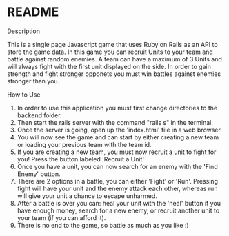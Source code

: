 # README

Description

This is a single page Javascript game that uses Ruby on Rails as an API to store the game data.
In this game you can recruit Units to your team and battle against random enemies.
A team can have a maximum of 3 Units and will always fight with the first unit displayed on the side.
In order to gain strength and fight stronger opponets you must win battles against enemies stronger than you.

How to Use

1. In order to use this application you must first change directories to the backend folder.
2. Then start the rails server with the command "rails s" in the terminal.
3. Once the server is going, open up the 'index.html' file in a web browser.
4. You will now see the game and can start by either creating a new team or loading your previous team with the team id.
5. If you are creating a new team, you must now recruit a unit to fight for you! Press the button labeled 'Recruit a Unit'
6. Once you have a unit, you can now search for an enemy with the 'Find Enemy' button.
7. There are 2 options in a battle, you can either 'Fight' or 'Run'. Pressing fight will have your unit and the enemy attack each other, whereas run will give your unit a chance to escape unharmed.
8. After a battle is over you can: heal your unit with the 'heal' button if you have enough money, search for a new enemy, or recruit another unit to your team (if you can afford it).
9. There is no end to the game, so battle as much as you like :)
